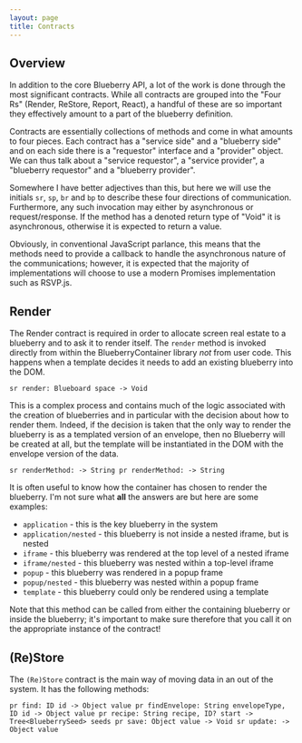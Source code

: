 ```yaml
---
layout: page
title: Contracts
---
```


## Overview

In addition to the core Blueberry API, a lot of the work is done
through the most significant contracts.  While all contracts are
grouped into the "Four Rs" (Render, ReStore, Report, React), a handful
of these are so important they effectively amount to a part of the
blueberry definition.

Contracts are essentially collections of methods and come in what
amounts to four pieces.  Each contract has a "service side" and a
"blueberry side" and on each side there is a "requestor" interface and
a "provider" object.  We can thus talk about a "service requestor", a
"service provider", a "blueberry requestor" and a "blueberry
provider".

Somewhere I have better adjectives than this, but here we will use the
initials `sr`, `sp`, `br` and `bp` to describe these four directions
of communication.  Furthermore, any such invocation may either by
asynchronous or request/response.  If the method has a denoted return
type of "Void" it is asynchronous, otherwise it is expected to return
a value.

Obviously, in conventional JavaScript parlance, this means that the
methods need to provide a callback to handle the asynchronous nature
of the communications; however, it is expected that the majority of
implementations will choose to use a modern Promises implementation
such as RSVP.js.

## Render

The Render contract is required in order to allocate screen real
estate to a blueberry and to ask it to render itself.  The `render`
method is invoked directly from within the BlueberryContainer library
_not_ from user code.  This happens when a template decides it needs
to add an existing blueberry into the DOM.

``
sr render: Blueboard space -> Void
``

This is a complex process and contains much of the logic associated
with the creation of blueberries and in particular with the decision
about how to render them.  Indeed, if the decision is taken that the
only way to render the blueberry is as a templated version of an
envelope, then no Blueberry will be created at all, but the template
will be instantiated in the DOM with the envelope version of the data.

``
sr renderMethod: -> String
pr renderMethod: -> String
``

It is often useful to know how the container has chosen to render the
blueberry.  I'm not sure what **all** the answers are but here are
some examples:

* `application` - this is the key blueberry in the system
* `application/nested` - this blueberry is not inside a nested iframe,
but is nested
* `iframe` - this blueberry was rendered at the top level of a nested
iframe
* `iframe/nested` - this blueberry was nested within a top-level
iframe
* `popup` - this blueberry was rendered in a popup frame
* `popup/nested` - this blueberry was nested within a popup frame
* `template` - this blueberry could only be rendered using a template

Note that this method can be called from either the containing
blueberry or inside the blueberry; it's important to make sure
therefore that you call it on the appropriate instance of the
contract!

## (Re)Store

The `(Re)Store` contract is the main way of moving data in an out of
the system.  It has the following methods:

``
pr find: ID id -> Object value
pr findEnvelope: String envelopeType, ID id -> Object value
pr recipe: String recipe, ID? start -> Tree<BlueberrySeed> seeds
pr save: Object value -> Void
sr update: -> Object value
``

